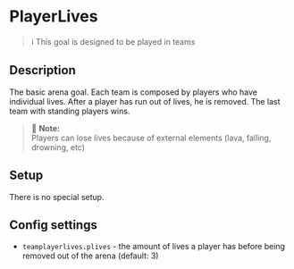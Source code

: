 # PlayerLives

> ℹ This goal is designed to be played in teams

## Description

The basic arena goal. Each team is composed by players who have individual lives. 
After a player has run out of lives, he is removed. The last team with standing players wins.

> 🚩 **Note:**  
> Players can lose lives because of external elements 
> (lava, falling, drowning, etc)

## Setup

There is no special setup.

## Config settings

- `teamplayerlives.plives` \- the amount of lives a player has before being removed out of the arena (default: 3)